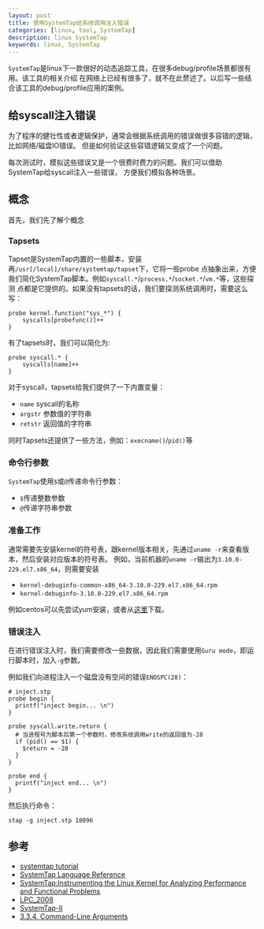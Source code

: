 ```yaml
---
layout: post
title: 使用SystemTap给系统调用注入错误
categories: [linux, tool, SystemTap]
description: linux SystemTap
keywords: linux, SystemTap
---
```


`SystemTap`是linux下一款很好的动态追踪工具，在很多debug/profile场景都很有用。该工具的相关介绍
在网络上已经有很多了，就不在此赘述了。以后写一些结合该工具的debug/profile应用的案例。

## 给syscall注入错误
为了程序的健壮性或者逻辑保护，通常会根据系统调用的错误做很多容错的逻辑，比如网络/磁盘IO错误。
但是如何验证这些容错逻辑又变成了一个问题。

每次测试时，模拟这些错误又是一个很费时费力的问题。我们可以借助SystemTap给syscall注入一些错误，
方便我们模拟各种场景。

## 概念
首先，我们先了解个概念

### Tapsets
Tapset是SystemTap内置的一些脚本，安装再`/usr[/local]/share/systemtap/tapset`下，它将一些probe
点抽象出来，方便我们简化SystemTap脚本。例如`syscall.*`/`process.*`/`socket.*`/`vm.*`等，这些探测
点都是它提供的。如果没有tapsets的话，我们要探测系统调用时，需要这么写：
```
probe kernel.function("sys_*") {
    syscalls[probefunc()]++
}
```

有了tapsets时，我们可以简化为:
```
probe syscall.* {
    syscalls[name]++
}
```

对于syscall，tapsets给我们提供了一下内置变量：
* `name` syscall的名称
* `argstr` 参数值的字符串
* `retstr` 返回值的字符串

同时Tapsets还提供了一些方法，例如：`execname()`/`pid()`等

### 命令行参数
`SystemTap`使用`$`或`@`传递命令行参数：
* `$`传递整数参数
* `@`传递字符串参数

### 准备工作
通常需要先安装kernel的符号表，跟kernel版本相关，先通过`uname -r`来查看版本，然后安装对应版本的符号表。
例如，当前机器的`uname -r`输出为`3.10.0-229.el7.x86_64`，则需要安装

* `kernel-debuginfo-common-x86_64-3.10.0-229.el7.x86_64.rpm`
* `kernel-debuginfo-3.10.0-229.el7.x86_64.rpm`

例如centos可以先尝试yum安装，或者从[这里](http://debuginfo.centos.org/7/x86_64/)下载。

### 错误注入
在进行错误注入时，我们需要修改一些数据，因此我们需要使用`Guru mode`，即运行脚本时，加入`-g`参数。

例如我们向进程注入一个磁盘没有空间的错误`ENOSPC(28)`：
```
# inject.stp
probe begin {
  printf("inject begin... \n")
}

probe syscall.write.return {
  # 当进程号为脚本后第一个参数时，修改系统调用write的返回值为-28
  if (pid() == $1) {
    $return = -28
  }
}

probe end {
  printf("inject end... \n")
}
```

然后执行命令：
```
stap -g inject.stp 18096
```

## 参考
* [systemtap tutorial](https://sourceware.org/systemtap/tutorial/)
* [SystemTap Language Reference](https://sourceware.org/systemtap/langref/)
* [SystemTap:Instrumenting the Linux Kernel for Analyzing Performance and Functional Problems](http://www.redbooks.ibm.com/redpapers/pdfs/redp4469.pdf)
* [LPC\_2008](https://sourceware.org/systemtap/wiki/LPC2008SystemTapTutorial?action=AttachFile&do=view&target=LPC_2008_stap.pdf)
* [SystemTap-II](http://www.neependra.net/kernel/SystemTap-II.pdf)
* [3.3.4. Command-Line Arguments](https://sourceware.org/systemtap/SystemTap_Beginners_Guide/commandlineargssect.html)
